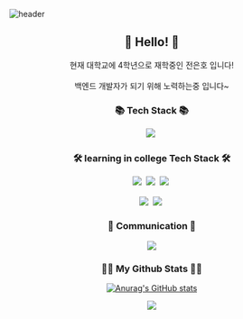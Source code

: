 ![header](https://capsule-render.vercel.app/api?type=wave&color=auto&height=300&section=header&text=Eunho%20Jeon&fontSize=90)

<h2 align="center"> 👋 Hello! 👋</h2>
<p align="center">
  현재 대학교에 4학년으로 재학중인 전은호 입니다!<br></br>
  백엔드 개발자가 되기 위해 노력하는중 입니다~
</p>

<h3 align="center">📚 Tech Stack 📚</h3>
<p align="center">
  <img src="https://img.shields.io/badge/java-%23ED8B00.svg?style=for-the-badge&logo=openjdk&logoColor=white"/></a>&nbsp
</p>
<h3 align="center">🛠 learning in college Tech Stack 🛠</h3>
<p align="center">
  <img src="https://img.shields.io/badge/c++-%2300599C.svg?style=for-the-badge&logo=c%2B%2B&logoColor=white"/></a>&nbsp
  <img src="https://img.shields.io/badge/mysql-%2300f.svg?style=for-the-badge&logo=mysql&logoColor=white"/></a>&nbsp
  <img src="https://img.shields.io/badge/Linux-FCC624?style=for-the-badge&logo=linux&logoColor=black"/></a>&nbsp
  <br></br>
  <img src="https://img.shields.io/badge/Android%20Studio-3DDC84.svg?style=for-the-badge&logo=android-studio&logoColor=white"/></a>&nbsp
  <img src="https://img.shields.io/badge/r-%23276DC3.svg?style=for-the-badge&logo=r&logoColor=white"/></a>&nbsp
</p>

<h3 align="center">🌈 Communication 🌈</h3>
<p align="center">
  <a href="mailto:jeoneunho4283@gmail.com"><img src="https://img.shields.io/badge/Gmail-d14836?style=flat-square&logo=Gmail&logoColor=white&link=jeoneunho4283@gmail.com"/></a>

<h3 align="center">👩‍💻 My Github Stats 👩‍💻</h3>
<div align="center">

[![Anurag's GitHub stats](https://github-readme-stats.vercel.app/api?username=hyeinisfree&hide_title=true&show_icons=true&include_all_commits=true&disable_animations=true&theme=vue)](https://github.com/anuraghazra/github-readme-stats)
</div>

  <p align="center">
  <a href="https://hits.seeyoufarm.com"><img src="https://hits.seeyoufarm.com/api/count/incr/badge.svg?url=https%3A%2F%2Fgithub.com%2Fhyeinisfree&count_bg=%2341B883&title_bg=%23CDC2C2&icon=github.svg&icon_color=%23E7E7E7&title=hits&edge_flat=false"/></a>
</p>

